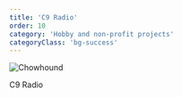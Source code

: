 ```yaml
---
title: 'C9 Radio'
order: 10
category: 'Hobby and non-profit projects'
categoryClass: 'bg-success'
---
```


![Chowhound](/images/chowhound.png)

C9 Radio
